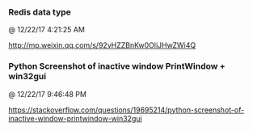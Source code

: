 ﻿

### Redis data type
@ 12/22/17 4:21:25 AM

http://mp.weixin.qq.com/s/92vHZZBnKw0OliJHwZWi4Q



### Python Screenshot of inactive window PrintWindow + win32gui
@ 12/22/17 9:46:48 PM

https://stackoverflow.com/questions/19695214/python-screenshot-of-inactive-window-printwindow-win32gui
